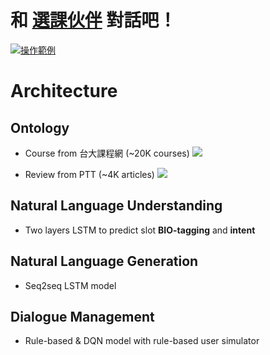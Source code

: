 # 和 [選課伙伴](http://ntu-course-chatbot.ml/) 對話吧！
[![操作範例](https://img.youtube.com/vi/K-hj28wTTT4/0.jpg)](https://www.youtube.com/watch?v=K-hj28wTTT4)

# Architecture

## Ontology

- Course from 台大課程網 (~20K courses)
![](https://i.imgur.com/IMLGD5g.png)


- Review from PTT (~4K articles)
![](https://i.imgur.com/gXV4nPB.png)


## Natural Language Understanding
- Two layers LSTM to predict slot **BIO-tagging** and **intent**

## Natural Language Generation
- Seq2seq LSTM model

## Dialogue Management
- Rule-based & DQN model with rule-based user simulator


